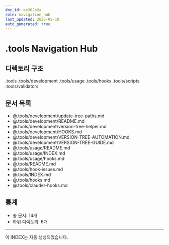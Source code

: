 ```yaml
---
doc_id: ee362b2a
role: navigation_hub
last_updated: 2025-08-10
auto_generated: true
---
```


# .tools Navigation Hub

## 디렉토리 구조
.tools
.tools/development
.tools/usage
.tools/hooks
.tools/scripts
.tools/validators

## 문서 목록
- @.tools/development/update-tree-paths.md
- @.tools/development/README.md
- @.tools/development/version-tree-helper.md
- @.tools/development/HOOKS.md
- @.tools/development/VERSION-TREE-AUTOMATION.md
- @.tools/development/VERSION-TREE-GUIDE.md
- @.tools/usage/README.md
- @.tools/usage/INDEX.md
- @.tools/usage/hooks.md
- @.tools/README.md
- @.tools/hook-issues.md
- @.tools/INDEX.md
- @.tools/hooks.md
- @.tools/clauder-hooks.md

## 통계
- 총 문서:       14개
- 하위 디렉토리:        6개

---
이 INDEX는 자동 생성되었습니다.
